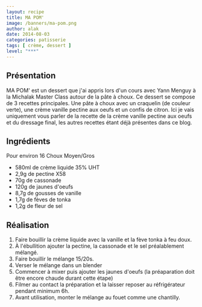 ```yaml
---
layout: recipe
title: MA POM'
image: /banners/ma-pom.png
author: alak
date: 2014-08-03
categories: patisserie
tags: [ crème, dessert ]
level: "***"
---
```


## Présentation

MA POM' est un dessert que j'ai appris lors d'un cours avec Yann Menguy à la Michalak Master Class autour de la pâte à choux.
Ce dessert se compose de 3 recettes principales. Une pâte à choux avec un craquelin (de couleur verte), une crème vanille pectine aux oeufs et un confis de citron.
Ici je vais uniquement vous parler de la recette de la crème vanille pectine aux oeufs et du dressage final, les autres recettes étant déjà présentes dans ce blog.

## Ingrédients

Pour environ 16 Choux Moyen/Gros

* 580ml de crème liquide 35% UHT
* 2,9g de pectine X58
* 70g de cassonade
* 120g de jaunes d'oeufs
* 8,7g de gousses de vanille
* 1,7g de fèves de tonka
* 1,2g de fleur de sel


## Réalisation

1. Faire bouillir la crème liquide avec la vanille et la fève tonka à feu doux.
2. À l'ébullition ajouter la pectine, la cassonade et le sel préalablement mélangé.
3. Faire bouillir le mélange 15/20s.
4. Verser le mélange dans un blender
5. Commencer à mixer puis ajouter les jaunes d'oeufs (la préaparation doit être encore chaude durant cette étape)
6. Filmer au contact la préparation et la laisser reposer au réfrigérateur pendant minimum 6h.
7. Avant utilisation, monter le mélange au fouet comme une chantilly.
